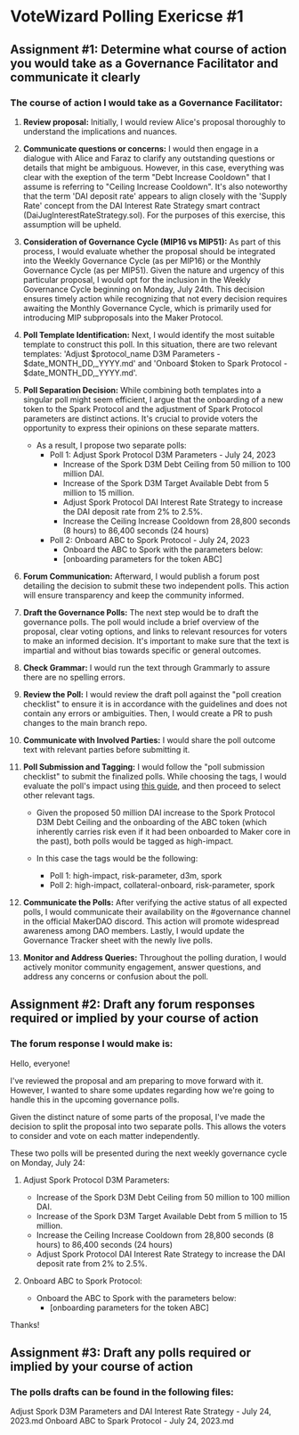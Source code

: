 # VoteWizard Polling Exericse #1

## Assignment #1: Determine what course of action you would take as a Governance Facilitator and communicate it clearly

### The course of action I would take as a Governance Facilitator:

1. **Review proposal:** Initially, I would review Alice's proposal thoroughly to understand the implications and nuances.

2. **Communicate questions or concerns:** I would then engage in a dialogue with Alice and Faraz to clarify any outstanding questions or details that might be ambiguous. However, in this case, everything was clear with the exeption of the term "Debt Increase Cooldown" that I assume is referring to "Ceiling Increase Cooldown". It's also noteworthy that the term 'DAI deposit rate' appears to align closely with the 'Supply Rate' concept from the DAI Interest Rate Strategy smart contract (DaiJugInterestRateStrategy.sol). For the purposes of this exercise, this assumption will be upheld.

3. **Consideration of Governance Cycle (MIP16 vs MIP51):** As part of this process, I would evaluate whether the proposal should be integrated into the Weekly Governance Cycle (as per MIP16) or the Monthly Governance Cycle (as per MIP51). Given the nature and urgency of this particular proposal, I would opt for the inclusion in the Weekly Governance Cycle beginning on Monday, July 24th. This decision ensures timely action while recognizing that not every decision requires awaiting the Monthly Governance Cycle, which is primarily used for introducing MIP subproposals into the Maker Protocol.

4. **Poll Template Identification:** Next, I would identify the most suitable template to construct this poll. In this situation, there are two relevant templates: 'Adjust $protocol_name D3M Parameters - $date_MONTH_DD,_YYYY.md' and 'Onboard $token to Spark Protocol - $date_MONTH_DD,_YYYY.md'.

5. **Poll Separation Decision:** While combining both templates into a singular poll might seem efficient, I argue that the onboarding of a new token to the Spark Protocol and the adjustment of Spark Protocol parameters are distinct actions. It's crucial to provide voters the opportunity to express their opinions on these separate matters.

	- As a result, I propose two separate polls:
		- Poll 1: Adjust Spork Protocol D3M Parameters - July 24, 2023
			- Increase of the Spork D3M Debt Ceiling from 50 million to 100 million DAI.
			- Increase of the Spork D3M Target Available Debt from 5 million to 15 million.
			- Adjust Spork Protocol DAI Interest Rate Strategy to increase the DAI deposit rate from 2% to 2.5%.
			- Increase the Ceiling Increase Cooldown from 28,800 seconds (8 hours) to 86,400 seconds (24 hours)
		- Poll 2: Onboard ABC to Spork Protocol - July 24, 2023
			- Onboard the ABC to Spork with the parameters below:
			- [onboarding parameters for the token ABC]

6. **Forum Communication:**  Afterward, I would publish a forum post detailing the decision to submit these two independent polls. This action will ensure transparency and keep the community informed.

7. **Draft the Governance Polls:** The next step would be to draft the governance polls. The poll would include a brief overview of the proposal, clear voting options, and links to relevant resources for voters to make an informed decision. It's important to make sure that the text is impartial and without bias towards specific or general outcomes.

8. **Check Grammar:** I would run the text through Grammarly to assure there are no spelling errors.

9. **Review the Poll:** I would review the draft poll against the "poll creation checklist" to ensure it is in accordance with the guidelines and does not contain any errors or ambiguities. Then, I would create a PR to push changes to the main branch repo.

10. **Communicate with Involved Parties:** I would share the poll outcome text with relevant parties before submitting it.

11. **Poll Submission and Tagging:** I would follow the "poll submission checklist" to submit the finalized polls. While choosing the tags, I would evaluate the poll's impact using [this guide](https://manual.makerdao.com/governance/off-chain/impact-estimations), and then proceed to select other relevant tags.

	- Given the proposed 50 million DAI increase to the Spork Protocol D3M Debt Ceiling and the onboarding of the ABC token (which inherently carries risk even if it had been onboarded to Maker core in the past), both polls would be tagged as high-impact.

	- In this case the tags would be the following:
		- Poll 1: high-impact, risk-parameter, d3m, spork
		- Poll 2: high-impact, collateral-onboard, risk-parameter, spork

12. **Communicate the Polls:** After verifying the active status of all expected polls, I would communicate their availability on the #governance channel in the official MakerDAO discord. This action will promote widespread awareness among DAO members. Lastly, I would update the Governance Tracker sheet with the newly live polls.

13. **Monitor and Address Queries:** Throughout the polling duration, I would actively monitor community engagement, answer questions, and address any concerns or confusion about the poll.

## Assignment #2: Draft any forum responses required or implied by your course of action

### The forum response I would make is:

Hello, everyone!

I've reviewed the proposal and am preparing to move forward with it. However, I wanted to share some updates regarding how we're going to handle this in the upcoming governance polls.

Given the distinct nature of some parts of the proposal, I've made the decision to split the proposal into two separate polls. This allows the voters to consider and vote on each matter independently.

These two polls will be presented during the next weekly governance cycle on Monday, July 24:

1. Adjust Spork Protocol D3M Parameters:

   - Increase of the Spork D3M Debt Ceiling from 50 million to 100 million DAI.
   - Increase of the Spork D3M Target Available Debt from 5 million to 15 million.
   - Increase the Ceiling Increase Cooldown from 28,800 seconds (8 hours) to 86,400 seconds (24 hours)
   - Adjust Spork Protocol DAI Interest Rate Strategy to increase the DAI deposit rate from 2% to 2.5%.
   
2. Onboard ABC to Spork Protocol:

   - Onboard the ABC to Spork with the parameters below:
     - [onboarding parameters for the token ABC]

Thanks!


## Assignment #3: Draft any polls required or implied by your course of action

### The polls drafts can be found in the following files:

Adjust Spork D3M Parameters and DAI Interest Rate Strategy - July 24, 2023.md
Onboard ABC to Spark Protocol - July 24, 2023.md